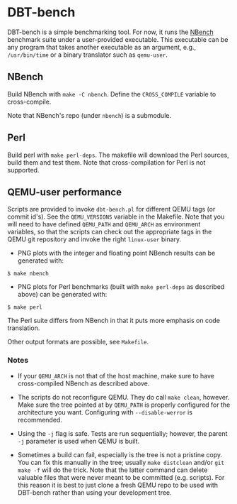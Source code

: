 # DBT-bench

DBT-bench is a simple benchmarking tool. For now, it runs the
[NBench](https://en.wikipedia.org/wiki/NBench) benchmark suite under a
user-provided executable. This executable can be any program that takes another
executable as an argument, e.g., `/usr/bin/time` or a binary translator such
as `qemu-user`.

## NBench

Build NBench with `make -C nbench`. Define the `CROSS_COMPILE` variable
to cross-compile.

Note that NBench's repo (under `nbench`) is a submodule.

## Perl

Build perl with `make perl-deps`. The makefile will download the Perl sources,
build them and test them. Note that cross-compilation for Perl is not
supported.

## QEMU-user performance

Scripts are provided to invoke `dbt-bench.pl` for different QEMU tags (or
commit id's). See the `QEMU_VERSIONS` variable in the Makefile. Note that
you will need to have defined `QEMU_PATH` and `QEMU_ARCH` as environment
variables, so that the scripts can check out the appropriate tags in the
QEMU git repository and invoke the right `linux-user` binary.

* PNG plots with the integer and floating point NBench results can be
generated with:
```
$ make nbench
```

* PNG plots for Perl benchmarks (built with `make perl-deps` as described
above) can be generated with:
```
$ make perl
```
The Perl suite differs from NBench in that it puts more emphasis on code
translation.

Other output formats are possible, see `Makefile`.

### Notes

* If your `QEMU_ARCH` is not that of the host machine, make sure to have
  cross-compiled NBench as described above.

* The scripts do not reconfigure QEMU. They do call `make clean`, however.
  Make sure the tree pointed at by `QEMU_PATH` is properly configured for the
  architecture you want. Configuring with `--disable-werror` is recommended.

* Using the `-j` flag is safe. Tests are run sequentially; however, the
  parent `-j` parameter is used when QEMU is built.

* Sometimes a build can fail, especially is the tree is not a pristine
  copy. You can fix this manually in the tree; usually `make distclean` and/or
  `git make -f` will do the trick. Note that the latter command can delete
  valuable files that were never meant to be committed (e.g. scripts). For
  this reason it is best to just clone a fresh QEMU repo to be used with
  DBT-bench rather than using your development tree.
